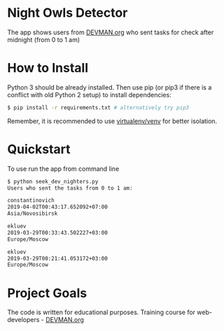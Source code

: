 # Night Owls Detector

The app shows users from [DEVMAN.org](https://devman.org) who sent tasks for check after midnight (from 0 to 1 am)

# How to Install

Python 3 should be already installed. 
Then use pip (or pip3 if there is a conflict with old Python 2 setup) to install dependencies:

```bash
$ pip install -r requirements.txt # alternatively try pip3
```

Remember, it is recommended to use [virtualenv/venv](https://devman.org/encyclopedia/pip/pip_virtualenv/) for better isolation.

# Quickstart

To use run the app from command line

```bash
$ python seek_dev_nighters.py
Users who sent the tasks from 0 to 1 am:

constantinovich
2019-04-02T00:43:17.652092+07:00
Asia/Novosibirsk

ekluev
2019-03-29T00:33:43.502227+03:00
Europe/Moscow

ekluev
2019-03-29T00:21:41.053172+03:00
Europe/Moscow
```

# Project Goals

The code is written for educational purposes. Training course for web-developers - [DEVMAN.org](https://devman.org)